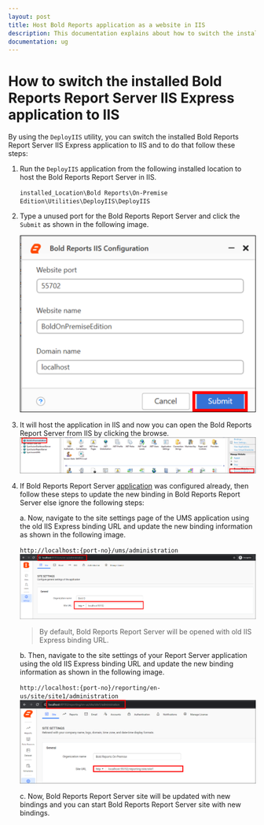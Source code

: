 ```yaml
---
layout: post
title: Host Bold Reports application as a website in IIS
description: This documentation explains about how to switch the installed Bold Reports Report Server IIS Express application to IIS by using the utility
documentation: ug
---
```


# How to switch the installed Bold Reports Report Server IIS Express application to IIS

By using the `DeployIIS` utility, you can switch the installed Bold Reports Report Server IIS Express application to IIS and to do that follow these steps:

1. Run the `DeployIIS` application from the following installed location to host the Bold Reports Report Server in IIS.

   `installed_Location\Bold Reports\On-Premise Edition\Utilities\DeployIIS\DeployIIS`
  
2. Type a unused port for the Bold Reports Report Server and click the `Submit` as shown in the following image.

   ![Deploy IIS](/static/assets/on-premise/images/how-to/deployiis.png)

3. It will host the application in IIS and now you can open the Bold Reports Report Server from IIS by clicking the browse.
   ![Bold Reports site in IIS](/static/assets/on-premise/images/how-to/bold-reports-in-iis.png)

4. If Bold Reports Report Server [application](/administrator-guide/application-startup/) was configured already, then follow these steps to update the new binding in Bold Reports Report Server else ignore the following steps:

   a. Now, navigate to the site settings page of the UMS application using the old IIS Express binding URL and update the new binding information as shown in the following image.

   `http://localhost:{port-no}/ums/administration`
  ![UMS Site Setting](/static/assets/on-premise/images/how-to/ums-site-settings.png)

   > By default, Bold Reports Report Server will be opened with old IIS Express binding URL.

   b. Then, navigate to the site settings of your Report Server application using the old IIS Express binding URL and update the new binding information as shown in the following image.

   `http://localhost:{port-no}/reporting/en-us/site/site1/administration`
  ![Report Server Site Setting](/static/assets/on-premise/images/how-to/report-server-site-settings.png)

   c. Now, Bold Reports Report Server site will be updated with new bindings and you can start Bold Reports Report Server site with new bindings.